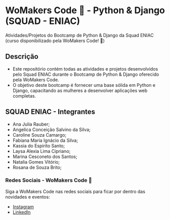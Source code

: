 ﻿# WoMakers Code 🦋 - Python & Django (SQUAD - ENIAC)

Atividades/Projetos do Bootcamp de Python & Django da Squad ENIAC (curso disponibilizado pela WoMakers Code! 🦋) 


## Descrição

- Este repositório contém todas as atividades e projetos desenvolvidos pelo Squad ENIAC durante o Bootcamp de Python & Django oferecido pela WoMakers Code. 
- O objetivo deste bootcamp é fornecer uma base sólida em Python e Django, capacitando as mulheres a desenvolver aplicações web completas.
  

## SQUAD ENIAC - Integrantes 

- Ana Julia Rauber;
- Angelica Conceição Salvino da Silva;
- Caroline Souza Camargo;
- Fabiana Maria Ignácio da Silva;
- Kassia do Espirito Santo;
- Laysa Alexia Lima Cipriano;
- Marina Cesconeto dos Santos;
- Natalia Gomes Vitório;
- Rosana de Souza Brito;

### Redes Sociais - WoMakers Code 🦋 

Siga a WoMakers Code nas redes sociais para ficar por dentro das novidades e eventos:

- [Instagram](https://www.instagram.com/womakersgram/)
- [LinkedIn](https://www.linkedin.com/company/womakerscode/)


